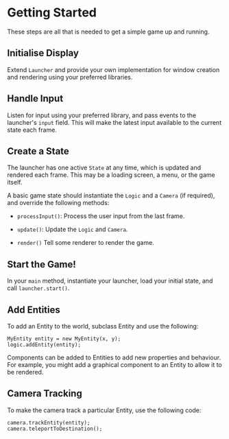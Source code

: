 # Getting Started

These steps are all that is needed to get a simple game up and running.

## Initialise Display

Extend `Launcher` and provide your own implementation for window creation and
rendering using your preferred libraries.

## Handle Input

Listen for input using your preferred library, and pass events to the launcher's
`input` field. This will make the latest input available to the current state
each frame. 

## Create a State

The launcher has one active `State` at any time, which is updated and rendered
each frame. This may be a loading screen, a menu, or the game itself.

A basic game state should instantiate the `Logic` and a `Camera` (if
required), and override the following methods:

 - `processInput()`: Process the user input from the last frame.

 - `update()`: Update the `Logic` and `Camera`.
 
 - `render()` Tell some renderer to render the game.

## Start the Game!

In your `main` method, instantiate your launcher, load your initial state, and
call `launcher.start()`.

## Add Entities

To add an Entity to the world, subclass Entity and use the following:

    MyEntity entity = new MyEntity(x, y);
    logic.addEntity(entity);

Components can be added to Entities to add new properties and behaviour. For
example, you might add a graphical component to an Entity to allow it to be
rendered.

## Camera Tracking

To make the camera track a particular Entity, use the following code:

    camera.trackEntity(entity);
    camera.teleportToDestination();
